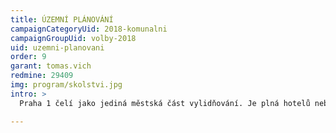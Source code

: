 ```yaml
---
title: ÚZEMNÍ PLÁNOVÁNÍ
campaignCategoryUid: 2018-komunalni
campaignGroupUid: volby-2018
uid: uzemni-planovani
order: 9
garant: tomas.vich
redmine: 29409
img: program/skolstvi.jpg
intro: > 
  Praha 1 čelí jako jediná městská část vylidňování. Je plná hotelů nebo prázdných investičních bytů tvořících temné ulice. Růst cen nájemního i vlastnického bydlení je nejvyšší z Prahy a celé České republiky. To vše je důsledkem nezvládnutého politického a administrativního řízení bytové politiky ze strany státu, magistrátu i městské části. Je důsledkem krátkodobých pronájmů a spekulací s nemovitostmi. Ve volebním období 2018 - 2022 chceme učinit kroky potřebné pro zastavení tohoto negativního trendu, kdy peníze sice přicházejí, ale místní obyvatelé odcházejí.

---
```



